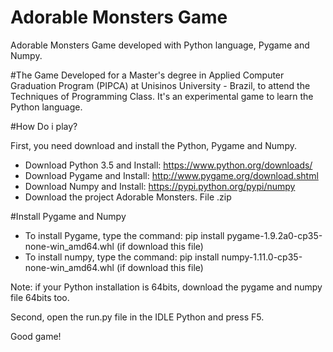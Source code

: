 # Adorable Monsters Game

Adorable Monsters Game developed with Python language, Pygame and Numpy.

#The Game
Developed for a Master's degree in Applied Computer Graduation Program (PIPCA) at Unisinos University - Brazil, to attend the Techniques of Programming Class. It's an experimental game to learn the Python language.


#How Do i play?

First, you need download and install the Python, Pygame and Numpy.

- Download Python 3.5 and Install: https://www.python.org/downloads/
- Download Pygame and Install: http://www.pygame.org/download.shtml
- Download Numpy and Install: https://pypi.python.org/pypi/numpy
- Download the project Adorable Monsters. File .zip


#Install Pygame and Numpy

- To install Pygame, type the command: pip install pygame-1.9.2a0-cp35-none-win_amd64.whl (if download this file)
- To install numpy, type the command: pip install numpy-1.11.0-cp35-none-win_amd64.whl (if download this file)


Note: if your Python installation is 64bits, download the pygame and numpy file 64bits too.


Second, open the  run.py file in the IDLE Python  and press F5.

Good game!
